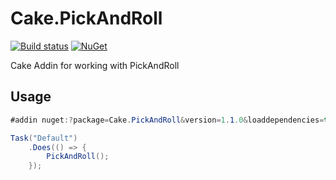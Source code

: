 # Cake.PickAndRoll

[![Build status](https://ci.appveyor.com/api/projects/status/o67rl97q9282im8c?svg=true)](https://ci.appveyor.com/project/jincod/pickandroll)
[![NuGet](https://img.shields.io/nuget/v/cake.pickandroll.svg)](https://www.nuget.org/packages/Cake.PickAndRoll)

Cake Addin for working with PickAndRoll

## Usage

```csharp
#addin nuget:?package=Cake.PickAndRoll&version=1.1.0&loaddependencies=true

Task("Default")
    .Does(() => {
        PickAndRoll();
    });
```